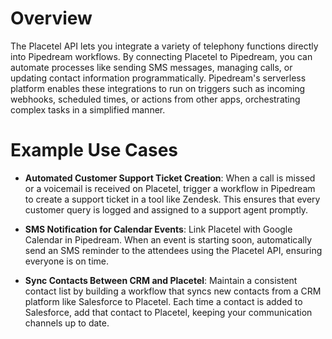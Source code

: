 # Overview

The Placetel API lets you integrate a variety of telephony functions directly into Pipedream workflows. By connecting Placetel to Pipedream, you can automate processes like sending SMS messages, managing calls, or updating contact information programmatically. Pipedream's serverless platform enables these integrations to run on triggers such as incoming webhooks, scheduled times, or actions from other apps, orchestrating complex tasks in a simplified manner.

# Example Use Cases

- **Automated Customer Support Ticket Creation**: When a call is missed or a voicemail is received on Placetel, trigger a workflow in Pipedream to create a support ticket in a tool like Zendesk. This ensures that every customer query is logged and assigned to a support agent promptly.

- **SMS Notification for Calendar Events**: Link Placetel with Google Calendar in Pipedream. When an event is starting soon, automatically send an SMS reminder to the attendees using the Placetel API, ensuring everyone is on time.

- **Sync Contacts Between CRM and Placetel**: Maintain a consistent contact list by building a workflow that syncs new contacts from a CRM platform like Salesforce to Placetel. Each time a contact is added to Salesforce, add that contact to Placetel, keeping your communication channels up to date.
